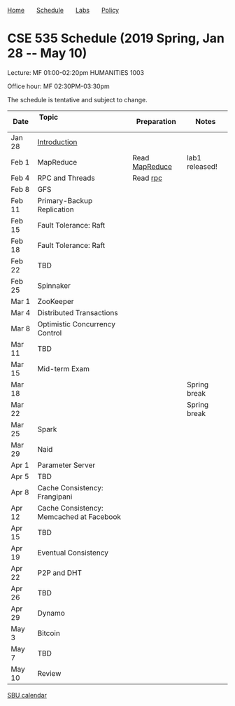 

[Home](README.md) &nbsp; &nbsp; &nbsp;
[Schedule](schedule.md) &nbsp; &nbsp; &nbsp;
[Labs](labs.md) &nbsp; &nbsp; &nbsp;
[Policy](policy.md)

# CSE 535 Schedule (2019 Spring, Jan 28 -- May 10)

Lecture: MF 01:00-02:20pm HUMANITIES 1003 

Office hour: MF 02:30PM-03:30pm 

The schedule is tentative and subject to change.

| Date   | Topic &nbsp; &nbsp; &nbsp; &nbsp; &nbsp; &nbsp; &nbsp; &nbsp; &nbsp; &nbsp; &nbsp; &nbsp; &nbsp; &nbsp; &nbsp;&nbsp; &nbsp; &nbsp; &nbsp; &nbsp; &nbsp; | Preparation                              | Notes                         |
|--------|---------------------------------------------------------------------------------------------------------------------------------------------------------|------------------------------------------|-------------------------------|
| Jan 28 | [Introduction](notes/01-intro.md)                                                                                                                       |                                          |                               |
| Feb 1  | MapReduce                                                                                                                                               | Read [MapReduce](readings/mapreduce.pdf) | lab1 released!                |
| Feb 4  | RPC and Threads                                                                                                                                         | Read [rpc](readings/rpc.pdf)             |  |
| Feb 8  | GFS                                                                                                                                                     |                                          |                               |
| Feb 11 | Primary-Backup Replication                                                                                                                              |                                          |                               |
| Feb 15 | Fault Tolerance: Raft                                                                                                                                   |                                          |                               |
| Feb 18 | Fault Tolerance: Raft                                                                                                                                   |                                          |                               |
| Feb 22 | TBD                                                                                                                                                     |                                          |                               |
| Feb 25 | Spinnaker                                                                                                                                               |                                          |                               |
| Mar 1  | ZooKeeper                                                                                                                                               |                                          |                               |
| Mar 4  | Distributed Transactions                                                                                                                                |                                          |                               |
| Mar 8  | Optimistic Concurrency Control                                                                                                                          |                                          |                               |
| Mar 11 | TBD                                                                                                                                                     |                                          |                               |
| Mar 15 | Mid-term Exam                                                                                                                                           |                                          |                               |
| Mar 18 |                                                                                                                                                         |                                          | Spring break                  |
| Mar 22 |                                                                                                                                                         |                                          | Spring break                  |
| Mar 25 | Spark                                                                                                                                                   |                                          |                               |
| Mar 29 | Naid                                                                                                                                                    |                                          |                               |
| Apr 1  | Parameter Server                                                                                                                                        |                                          |                               |
| Apr 5  | TBD                                                                                                                                                     |                                          |                               |
| Apr 8  | Cache Consistency: Frangipani                                                                                                                           |                                          |                               |
| Apr 12 | Cache Consistency: Memcached at Facebook                                                                                                                |                                          |                               |
| Apr 15 | TBD                                                                                                                                                     |                                          |                               |
| Apr 19 | Eventual Consistency                                                                                                                                    |                                          |                               |
| Apr 22 | P2P and DHT                                                                                                                                             |                                          |                               |
| Apr 26 | TBD                                                                                                                                                     |                                          |                               |
| Apr 29 | Dynamo                                                                                                                                                  |                                          |                               |
| May 3  | Bitcoin                                                                                                                                                 |                                          |                               |
| May 7  | TBD                                                                                                                                                     |                                          |                               |
| May 10 | Review                                                                                                                                                  |                                          |                               |





[SBU calendar](https://www.stonybrook.edu/commcms/registrar/calendars/_ucalcontent/fall18summer19.php)

